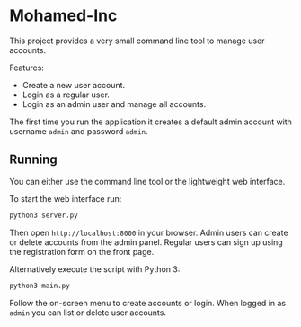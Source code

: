 # Mohamed-Inc

This project provides a very small command line tool to manage user accounts.

Features:
- Create a new user account.
- Login as a regular user.
- Login as an admin user and manage all accounts.

The first time you run the application it creates a default admin
account with username `admin` and password `admin`.

## Running

You can either use the command line tool or the lightweight web interface.

To start the web interface run:

```bash
python3 server.py
```

Then open `http://localhost:8000` in your browser. Admin users can create or delete accounts from the admin panel.
Regular users can sign up using the registration form on the front page.

Alternatively execute the script with Python 3:

```bash
python3 main.py
```

Follow the on-screen menu to create accounts or login. When logged in as
`admin` you can list or delete user accounts.
